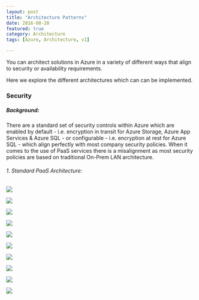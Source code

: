 ```yaml
---
layout: post
title: "Architecture Patterns"
date: 2016-08-20
featured: true
category: Architecture
tags: [Azure, Architecture, v1]

---
```

You can architect solutions in Azure in a variety of different ways that align to security or availability requirements.

Here we explore the different architectures which can can be implemented.

### Security

##### Background:

There are a standard set of security controls within Azure which are enabled by default - i.e. encryption in transit for Azure Storage, Azure App Services & Azure SQL - or configurable - i.e. encryption at rest for Azure SQL - which align perfectly with most company security policies. When it comes to the use of PaaS services there is a misalignment as most security policies are based on traditional On-Prem LAN architecture.


###### 1. Standard PaaS Architecture:

![](/images/APP-SQL-PAAS.png)

![](/images/APP-PAAS-SQL-PPAAS.png)

![](/images/APP-PPAAS-SQL-PPAAS.png)


![](/images/APP-PPAAS-SQL-IAAS.png)

![](/images/APP-IAAS-SQL-IAAS.png)


![](/images/SQL-NON-REDUNDANT.png)

![](/images/SQL-IN-ZONE-REDUNDANT.png)


![](/images/SQL-ZONE-REDUNDANT.png)


![](/images/SQL-REGION-REDUNDANT.png)


![](/images/SQL-FULL-REDUNDANT.png)

